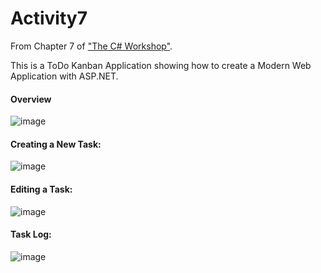 # Activity7
From Chapter 7 of ["The C# Workshop"](https://www.packtpub.com/product/the-c-workshop/9781800566491). 

This is a ToDo Kanban Application showing how to create a Modern Web Application with ASP.NET.

#### Overview
![image](https://github.com/JonDoucette/Activity7/assets/66710461/c14eb49d-6fc2-4053-9bcc-f1b62694c0a5)

#### Creating a New Task:
![image](https://github.com/JonDoucette/Activity7/assets/66710461/c3690d2d-1a57-4cbc-b52b-2cd1f9cedfdf)

#### Editing a Task:
![image](https://github.com/JonDoucette/Activity7/assets/66710461/2e4daf99-82f9-48e9-8e1e-2bf84442b84c)

#### Task Log:
![image](https://github.com/JonDoucette/Activity7/assets/66710461/b22542ce-6852-4ced-8e1b-24aab3989b52)
